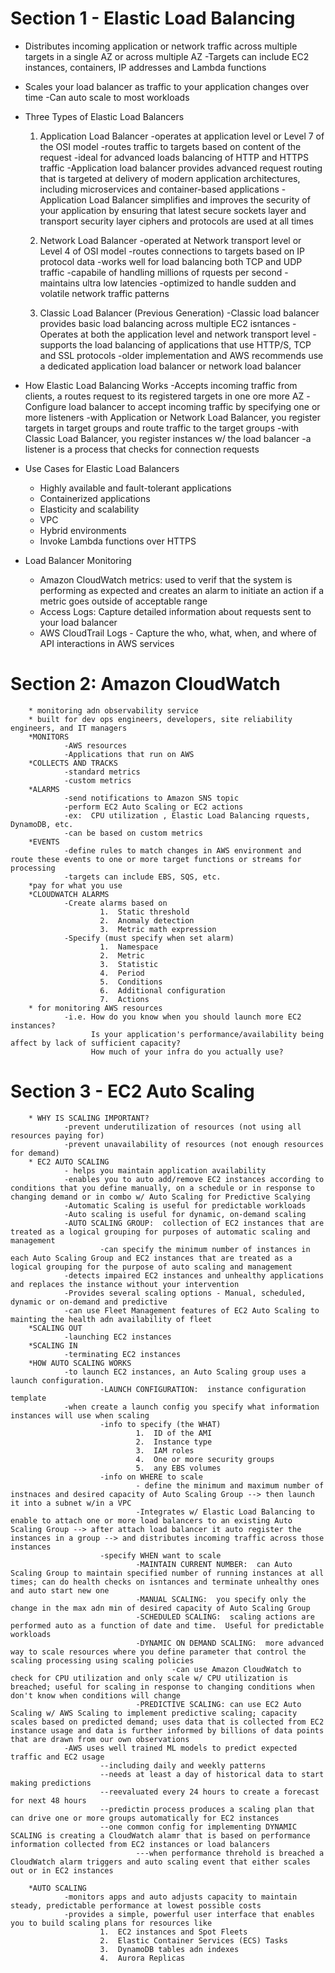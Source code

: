 # Section 1 - Elastic Load Balancing
* Distributes incoming application or network traffic across multiple targets in a single AZ or across multiple AZ
        -Targets can include EC2 instances, containers, IP addresses and Lambda functions
* Scales your load balancer as traffic to your application changes over time
        -Can auto scale to most workloads
        
* Three Types of Elastic Load Balancers
   1.  Application Load Balancer
          -operates at application level or Level 7 of the OSI model
          -routes traffic to targets based on content of the request
          -ideal for advanced loads balancing of HTTP and HTTPS traffic
          -Application load balancer provides advanced request routing that is targeted at delivery of modern application architectures, including microservices and container-based applications
          -Application Load Balancer simplifies and improves the security of your application by ensuring that latest secure sockets layer and transport security layer ciphers and protocols are used at all times
   2.  Network Load Balancer
          -operated at Network transport level or Level 4 of OSI model
          -routes connections to targets based on IP protocol data
          -works well for load balancing both TCP and UDP traffic
          -capabile of handling millions of rquests per second 
          -maintains ultra low latencies
          -optimized to handle sudden and volatile network traffic patterns
                    
   3.  Classic Load Balancer (Previous Generation)
          -Classic load balancer provides basic load balancing across multiple EC2 isntances
          -Operates at both the application level and network transport level
          -supports the load balancing of applications that use HTTP/S, TCP and SSL protocols
          -older implementation and AWS recommends use a dedicated application load balancer or network load balancer
          
* How Elastic Load Balancing Works
    -Accepts incoming traffic from clients, a routes request to its registered targets in one ore more AZ
    -Configure load balancer to accept incoming traffic by specifying one or more listeners
    -with Application or Network Load Balancer, you register targets in target groups and route traffic to the target groups
    -with Classic Load Balancer, you register instances w/ the load balancer
    -a listener is a process that checks for connection requests
    
* Use Cases for Elastic Load Balancers
     - Highly available and fault-tolerant applications
     - Containerized applications
     - Elasticity and scalability
     - VPC
     - Hybrid environments
     - Invoke Lambda functions over HTTPS
* Load Balancer Monitoring
     - Amazon CloudWatch metrics:  used to verif that the system is performing as expected and creates an alarm to initiate an action if a metric goes outside of acceptable range
     - Access Logs:  Capture detailed information about requests sent to your load balancer
     - AWS CloudTrail Logs - Capture the who, what, when, and where of API interactions in AWS services
    
# Section 2:  Amazon CloudWatch
        * monitoring adn observability service
        * built for dev ops engineers, developers, site reliability engineers, and IT managers
        *MONITORS
                -AWS resources
                -Applications that run on AWS
        *COLLECTS AND TRACKS
                -standard metrics
                -custom metrics
        *ALARMS
                -send notifications to Amazon SNS topic
                -perform EC2 Auto Scaling or EC2 actions
                -ex:  CPU utilization , Elastic Load Balancing rquests, DynamoDB, etc.
                -can be based on custom metrics
        *EVENTS
                -define rules to match changes in AWS environment and route these events to one or more target functions or streams for processing
                -targets can include EBS, SQS, etc.
        *pay for what you use
        *CLOUDWATCH ALARMS
                -Create alarms based on
                        1.  Static threshold
                        2.  Anomaly detection
                        3.  Metric math expression
                -Specify (must specify when set alarm)
                        1.  Namespace
                        2.  Metric
                        3.  Statistic
                        4.  Period
                        5.  Conditions
                        6.  Additional configuration
                        7.  Actions
        * for monitoring AWS resources
                -i.e. How do you know when you should launch more EC2 instances?
                      Is your application's performance/availability being affect by lack of sufficient capacity?
                      How much of your infra do you actually use?

# Section 3 - EC2 Auto Scaling
        * WHY IS SCALING IMPORTANT?
                -prevent underutilization of resources (not using all resources paying for)
                -prevent unavailability of resources (not enough resources for demand)
        * EC2 AUTO SCALING
                - helps you maintain application availability
                -enables you to auto add/remove EC2 instances according to conditions that you define manually, on a schedule or in response to changing demand or in combo w/ Auto Scaling for Predictive Scalying
                -Automatic Scaling is useful for predictable workloads
                -Auto scaling is useful for dynamic, on-demand scaling
                -AUTO SCALING GROUP:  collection of EC2 instances that are treated as a logical grouping for purposes of automatic scaling and management
                        -can specify the minimum number of instances in each Auto Scaling Group and EC2 instances that are treated as a logical grouping for the purpose of auto scaling and management
                -detects impaired EC2 instances and unhealthy applications and replaces the instance without your intervention
                -Provides several scaling options - Manual, scheduled, dynamic or on-demand and predictive
                -can use Fleet Management features of EC2 Auto Scaling to mainting the health adn availability of fleet
        *SCALING OUT
                -launching EC2 instances
        *SCALING IN
                -terminating EC2 instances
        *HOW AUTO SCALING WORKS
                -to launch EC2 instances, an Auto Scaling group uses a launch configuration.
                        -LAUNCH CONFIGURATION:  instance configuration template
                -when create a launch config you specify what information instances will use when scaling
                        -info to specify (the WHAT)
                                1.  ID of the AMI
                                2.  Instance type
                                3.  IAM roles
                                4.  One or more security groups
                                5.  any EBS volumes
                        -info on WHERE to scale
                                - define the minimum and maximum number of instnaces and desired capacity of Auto Scaling Group --> then launch it into a subnet w/in a VPC
                                -Integrates w/ Elastic Load Balancing to enable to attach one or more load balancers to an existing Auto Scaling Group --> after attach load balancer it auto register the instances in a group --> and distributes incoming traffic across those instances
                        -specify WHEN want to scale
                                -MAINTAIN CURRENT NUMBER:  can Auto Scaling Group to maintain specified number of running instances at all times; can do health checks on isntances and terminate unhealthy ones and auto start new one
                                -MANUAL SCALING:  you specify only the change in the max adn min of desired capacity of Auto Scaling Group
                                -SCHEDULED SCALING:  scaling actions are performed auto as a function of date and time.  Useful for predictable workloads
                                -DYNAMIC ON DEMAND SCALING:  more advanced way to scale resources where you define parameter that control the scaling processing using scaling policies
                                        -can use Amazon CloudWatch to check for CPU utilization and only scale w/ CPU utilization is breached; useful for scaling in response to changing conditions when don't know when conditions will change
                                -PREDICTIVE SCALING: can use EC2 Auto Scaling w/ AWS Scaling to implement predictive scaling; capacity scales based on predicted demand; uses data that is collected from EC2 instance usage and data is further informed by billions of data points that are drawn from our own observations
                -AWS uses well trained ML models to predict expected traffic and EC2 usage
                        --including daily and weekly patterns
                        --needs at least a day of historical data to start making predictions
                        --reevaluated every 24 hours to create a forecast for next 48 hours
                        --predictin process produces a scaling plan that can drive one or more groups automatically for EC2 instances
                        --one common config for implementing DYNAMIC SCALING is creating a CloudWatch alamr that is based on performance information collected from EC2 instances or load balancers
                                ---when performance threhold is breached a CloudWatch alarm triggers and auto scaling event that either scales out or in EC2 instances     
                        
        *AUTO SCALING 
                -monitors apps and auto adjusts capacity to maintain steady, predictable performance at lowest possible costs
                -provides a simple, powerful user interface that enables you to build scaling plans for resources like
                        1.  EC2 instances and Spot Fleets
                        2.  Elastic Container Services (ECS) Tasks
                        3.  DynamoDB tables adn indexes
                        4.  Aurora Replicas



          
          
